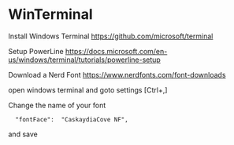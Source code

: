 ﻿# WinTerminal

Install Windows Terminal
https://github.com/microsoft/terminal

Setup PowerLine
https://docs.microsoft.com/en-us/windows/terminal/tutorials/powerline-setup

Download a Nerd Font
https://www.nerdfonts.com/font-downloads

open windows terminal and goto settings [Ctrl+,]

Change the name of your font 

```
  "fontFace":  "CaskaydiaCove NF",
```
 and save
 
 
